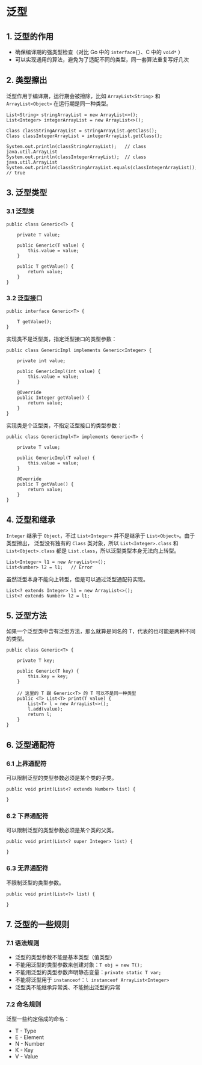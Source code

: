 # 泛型

## 1. 泛型的作用

- 确保编译期的强类型检查（对比 Go 中的 `interface{}`、C 中的 `void*` ）
- 可以实现通用的算法，避免为了适配不同的类型，同一套算法重复写好几次

## 2. 类型擦出

泛型作用于编译期，运行期会被擦除，比如 `ArrayList<String>` 和 `ArrayList<Object>` 在运行期是同一种类型。

```
List<String> stringArrayList = new ArrayList<>();
List<Integer> integerArrayList = new ArrayList<>();

Class classStringArrayList = stringArrayList.getClass();
Class classIntegerArrayList = integerArrayList.getClass();

System.out.println(classStringArrayList);   // class java.util.ArrayList
System.out.println(classIntegerArrayList);  // class java.util.ArrayList
System.out.println(classStringArrayList.equals(classIntegerArrayList)); // true
```

## 3. 泛型类型

### 3.1 泛型类

```
public class Generic<T> {
    
    private T value;
    
    public Generic(T value) {
        this.value = value;
    }
    
    public T getValue() {
        return value;
    }
}
```

### 3.2 泛型接口

```
public interface Generic<T> {

    T getValue();
}
```

实现类不是泛型类，指定泛型接口的类型参数：

```
public class GenericImpl implements Generic<Integer> {
    
    private int value;
    
    public GenericImpl(int value) {
        this.value = value;
    }
    
    @Override
    public Integer getValue() {
        return value;
    }
}
```

实现类是个泛型类，不指定泛型接口的类型参数：

```
public class GenericImpl<T> implements Generic<T> {
    
    private T value;
    
    public GenericImpl(T value) {
        this.value = value;
    }
    
    @Override
    public T getValue() {
        return value;
    }
}
```

## 4. 泛型和继承

`Integer` 继承于 `Object`，不过 `List<Integer>` 并不是继承于 `List<Object>`。由于类型擦出， 泛型没有独有的 `Class` 类对象，所以 `List<Integer>.class`
和 `List<Object>.class` 都是 `List.class`，所以泛型类型本身无法向上转型。

```
List<Integer> l1 = new ArrayList<>();
List<Number> l2 = l1;   // Error
```

虽然泛型本身不能向上转型，但是可以通过泛型通配符实现。

```
List<? extends Integer> l1 = new ArrayList<>();
List<? extends Number> l2 = l1;
```

## 5. 泛型方法

如果一个泛型类中含有泛型方法，那么就算是同名的 T，代表的也可能是两种不同的类型。

```
public class Generic<T> {
    
    private T key;
    
    public Generic(T key) {
        this.key = key;
    }
    
    // 这里的 T 跟 Generic<T> 的 T 可以不是同一种类型
    public <T> List<T> print(T value) {
        List<T> l = new ArrayList<>();
        l.add(value);
        return l;
    }
} 
```

## 6. 泛型通配符

### 6.1 上界通配符

可以限制泛型的类型参数必须是某个类的子类。

```
public void print(List<? extends Number> list) {

}
```

### 6.2 下界通配符

可以限制泛型的类型参数必须是某个类的父类。

```
public void print(List<? super Integer> list) {

}
```

### 6.3 无界通配符

不限制泛型的类型参数。

```
public void print(List<?> list) {

}
```

## 7. 泛型的一些规则

### 7.1 语法规则

- 泛型的类型参数不能是基本类型（值类型）
- 不能用泛型的类型参数来创建对象：`T obj = new T();`
- 不能用泛型的类型参数声明静态变量：`private static T var;`
- 不能将泛型用于 `instanceof`：`l instanceof ArrayList<Integer>`
- 泛型类不能继承异常类、不能抛出泛型的异常

### 7.2 命名规则

泛型一些约定俗成的命名：

- T - Type
- E - Element
- N - Number
- K - Key
- V - Value
